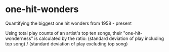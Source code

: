 # one-hit-wonders
Quantifying the biggest one hit wonders from 1958 - present

Using total play counts of an artist's top ten songs, their "one-hit-wonderness" is calculated by the ratio:
(standard deviation of play including top song) / (standard deviation of play excluding top song)
